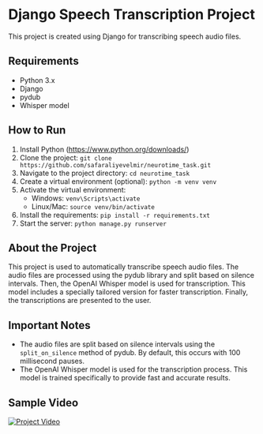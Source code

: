 # Django Speech Transcription Project

This project is created using Django for transcribing speech audio files.

## Requirements

- Python 3.x
- Django
- pydub
- Whisper model

## How to Run

1. Install Python (https://www.python.org/downloads/)
2. Clone the project: `git clone https://github.com/safaraliyevelmir/neurotime_task.git`
3. Navigate to the project directory: `cd neurotime_task`
4. Create a virtual environment (optional): `python -m venv venv`
5. Activate the virtual environment:
   - Windows: `venv\Scripts\activate`
   - Linux/Mac: `source venv/bin/activate`
6. Install the requirements: `pip install -r requirements.txt`
8. Start the server: `python manage.py runserver`

## About the Project

This project is used to automatically transcribe speech audio files. The audio files are processed using the pydub library and split based on silence intervals. Then, the OpenAI Whisper model is used for transcription. This model includes a specially tailored version for faster transcription. Finally, the transcriptions are presented to the user.

## Important Notes

- The audio files are split based on silence intervals using the `split_on_silence` method of pydub. By default, this occurs with 100 millisecond pauses.
- The OpenAI Whisper model is used for the transcription process. This model is trained specifically to provide fast and accurate results.

## Sample Video

[![Project Video](https://img.youtube.com/vi/VIDEO_ID/maxresdefault.jpg)](https://www.youtube.com/watch?v=VIDEO_ID)



